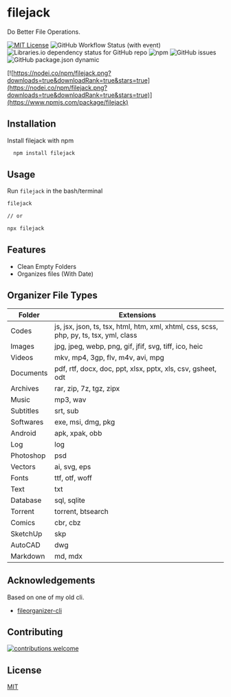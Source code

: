 # filejack

Do Better File Operations.

[![MIT License](https://img.shields.io/badge/License-MIT-green.svg)](https://choosealicense.com/licenses/mit/)
![GitHub Workflow Status (with event)](https://img.shields.io/github/actions/workflow/status/plsankar/filejack/npm-publish.yml)
![Libraries.io dependency status for GitHub repo](https://img.shields.io/librariesio/github/plsankar/filejack)
![npm](https://img.shields.io/npm/dw/filejack)
![GitHub issues](https://img.shields.io/github/issues/plsankar/filejack)
![GitHub package.json dynamic](https://img.shields.io/github/package-json/version/plsankar/filejack)

[![https://nodei.co/npm/filejack.png?downloads=true&downloadRank=true&stars=true](https://nodei.co/npm/filejack.png?downloads=true&downloadRank=true&stars=true)](https://www.npmjs.com/package/filejack)

## Installation

Install filejack with npm

```bash
  npm install filejack
```
    
## Usage

Run `filejack` in the bash/terminal

```bash
filejack

// or

npx filejack
```

## Features

- Clean Empty Folders
- Organizes files (With Date)
  
## Organizer File Types

| Folder    | Extensions                                                                 |
| --------- | -------------------------------------------------------------------------------------- |
| Codes     | js, jsx, json, ts, tsx, html, htm, xml, xhtml, css, scss, php, py, ts, tsx, yml, class |
| Images    | jpg, jpeg, webp, png, gif, jfif, svg, tiff, ico, heic                                  |
| Videos    | mkv, mp4, 3gp, flv, m4v, avi, mpg                                                      |
| Documents | pdf, rtf, docx, doc, ppt, xlsx, pptx, xls, csv, gsheet, odt                            |
| Archives  | rar, zip, 7z, tgz, zipx                                                                |
| Music     | mp3, wav                                                                               |
| Subtitles | srt, sub                                                                               |
| Softwares | exe, msi, dmg, pkg                                                                     |
| Android   | apk, xpak, obb                                                                         |
| Log       | log                                                                                    |
| Photoshop | psd                                                                                    |
| Vectors   | ai, svg, eps                                                                           |
| Fonts     | ttf, otf, woff                                                                         |
| Text      | txt                                                                                    |
| Database  | sql, sqlite                                                                            |
| Torrent   | torrent, btsearch                                                                      |
| Comics    | cbr, cbz                                                                               |
| SketchUp  | skp                                                                                    |
| AutoCAD   | dwg                                                                                    |
| Markdown  | md, mdx                                                                                |

## Acknowledgements

Based on one of my old cli.
 - [fileorganizer-cli](https://github.com/plsankar/fileorganizer-cli)

## Contributing

[![contributions welcome](https://img.shields.io/badge/contributions-welcome-brightgreen.svg?style=flat)](https://github.com/plsankar/fileorganizer-cli/issues)

## License

[MIT](https://choosealicense.com/licenses/mit/)

